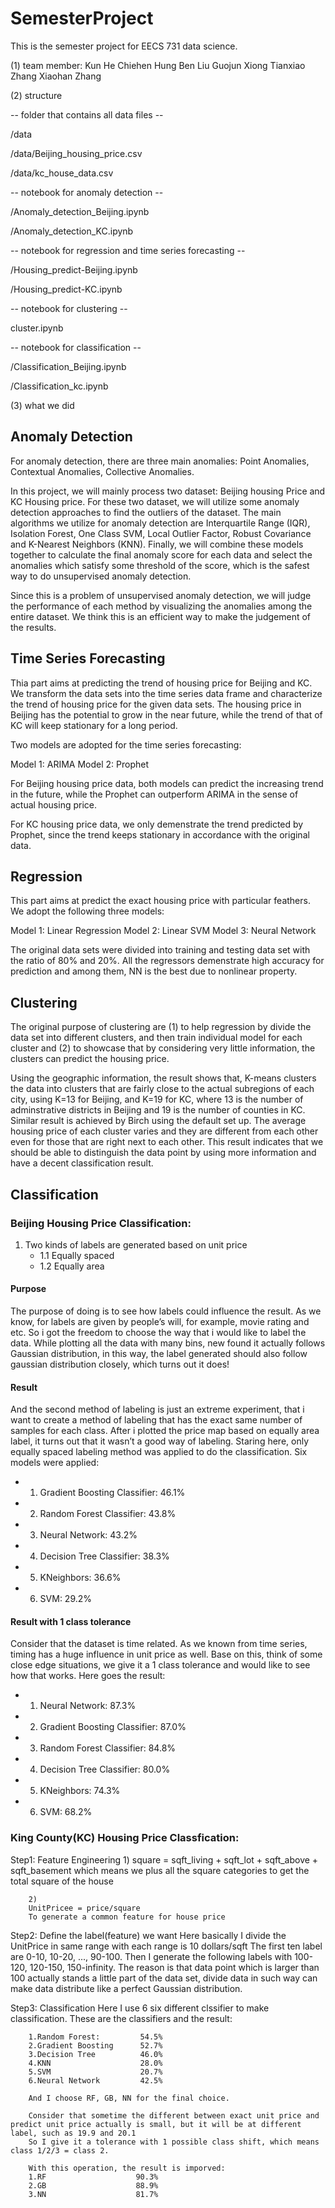 # SemesterProject
This is the semester project for EECS 731 data science.

(1) team member:
Kun He 
Chiehen Hung 
Ben Liu
Guojun Xiong 
Tianxiao Zhang 
Xiaohan Zhang

(2) structure

-- folder that contains all data files --

/data

/data/Beijing_housing_price.csv

/data/kc_house_data.csv

-- notebook for anomaly detection --

/Anomaly_detection_Beijing.ipynb

/Anomaly_detection_KC.ipynb

-- notebook for regression and time series forecasting --

/Housing_predict-Beijing.ipynb

/Housing_predict-KC.ipynb

-- notebook for clustering --

cluster.ipynb

-- notebook for classification --

/Classification_Beijing.ipynb

/Classification_kc.ipynb

(3) what we did
## Anomaly Detection

For anomaly detection, there are three main anomalies: Point Anomalies, Contextual Anomalies, Collective Anomalies.

In this project, we will mainly process two dataset: Beijing housing Price and KC Housing price. For these two dataset, we will utilize some anomaly detection approaches to find the outliers of the dataset. The main algorithms we utilize for anomaly detection are Interquartile Range (IQR), Isolation Forest, One Class SVM, Local Outlier Factor, Robust Covariance and K-Nearest Neighbors (KNN). Finally, we will combine these models together to calculate the final anomaly score for each data and select the anomalies which satisfy some threshold of the score, which is the safest way to do unsupervised anomaly detection.

Since this is a problem of unsupervised anomaly detection, we will judge the performance of each method by visualizing the anomalies among the entire dataset. We think this is an efficient way to make the judgement of the results.

## Time Series Forecasting

Thia part aims at predicting the trend of housing price for Beijing and KC. We transform the data sets into the time series data frame and characterize the trend of housing price for the given data sets.  The housing price in Beijing has the potential to grow in the near future, while the trend of that of KC will keep stationary for a long period.

Two models are adopted for the time series forecasting: 

Model 1: ARIMA
Model 2: Prophet 


For Beijing housing price data, both models can predict the increasing trend in the future, while the Prophet can outperform ARIMA in the sense of actual housing price.

For KC housing price data, we only demenstrate the trend predicted by Prophet, since the trend keeps stationary  in accordance with the original data. 

## Regression

This part aims at predict the exact housing price with particular feathers. We adopt the following three models:

Model 1: Linear Regression
Model 2: Linear SVM
Model 3: Neural Network

The original data sets were divided into training and testing data set with the ratio of 80% and 20%. All the regressors demenstrate high accuracy for prediction and among them, NN is the best due to nonlinear property.

## Clustering

The original purpose of clustering are (1) to help regression by divide the data set into different clusters, and then train individual model for each cluster  and (2) to showcase that by considering very little information, the clusters can predict the housing price. 

Using the geographic information, the result shows that,  K-means clusters the data into clusters that are fairly close to the actual subregions of each city, using K=13 for Beijing, and K=19 for KC, where 13 is the number of adminstrative districts in Beijing and 19 is the number of counties in KC. Similar result is achieved by Birch using the default set up. 
The average housing price of each cluster varies and they are different from each other even for those that are right next to each other. This result indicates that we should be able to distinguish the data point by using more information and have a decent classification result.

## Classification

### Beijing Housing Price Classification:
1. Two kinds of labels are generated based on unit price
	* 1.1 Equally spaced 
	* 1.2 Equally area   
  
#### Purpose
The purpose of doing is to see how labels could influence the result. As we know, for labels are given by people’s will, for example, movie rating and etc. So i got the freedom to choose the way that i would like to label the data. While plotting all the data with many bins, new found it actually follows Gaussian distribution, in this way, the label generated should also follow gaussian distribution closely, which turns out it does! 

#### Result
And the second method of labeling is just an extreme experiment, that i want to create a method of labeling that has the exact same number of samples for each class. After i plotted the price map based on equally area label, it turns out that it wasn’t a good way of labeling. 
Staring here, only equally spaced labeling method was applied to do the classification. Six models were applied:

   * 1. Gradient Boosting Classifier: 46.1%
   * 2. Random Forest Classifier:     43.8%
   * 3. Neural Network:               43.2%
   * 4. Decision Tree Classifier:     38.3%
   * 5. KNeighbors:                   36.6%
   * 6. SVM:                          29.2%
   
#### Result with 1 class tolerance
Consider that the dataset is time related. As we known from time series, timing has a huge influence in unit price as well. Base on this, think of some close edge situations, we give it a 1 class tolerance and would like to see how that works. Here goes the result:

   * 1. Neural Network:               87.3%
   * 2. Gradient Boosting Classifier: 87.0%
   * 3. Random Forest Classifier:     84.8%
   * 4. Decision Tree Classifier:     80.0%
   * 5. KNeighbors:                   74.3%
   * 6. SVM:                          68.2%

### King County(KC) Housing Price Classfication:

Step1: Feature Engineering
        1)
        square = sqft_living + sqft_lot + sqft_above + sqft_basement
        which means we plus all the square categories to get the total square of the house

        2)
        UnitPricee = price/square
        To generate a common feature for house price

Step2: Define the label(feature) we want 
        Here basically I divide the UnitPrice in same range with each range is 10 dollars/sqft 
        The first ten label are 0-10, 10-20, ..., 90-100.
        Then I generate the following labels with 100-120, 120-150, 150-infinity.
        The reason is that data point which is larger than 100 actually stands a little part of the data set, 
            divide data in such way can make data distribute like a perfect Gaussian distribution.

Step3: Classification
        Here I use 6 six different clssifier to make classification. These are the classifiers and the result:

        1.Random Forest:         54.5%
        2.Gradient Boosting      52.7%
        3.Decision Tree          46.0%
        4.KNN                    28.0%
        5.SVM                    20.7%
        6.Neural Network         42.5%

        And I choose RF, GB, NN for the final choice.

        Consider that sometime the different between exact unit price and predict unit price actually is small, but it will be at different label, such as 19.9 and 20.1
        So I give it a tolerance with 1 possible class shift, which means class 1/2/3 = class 2.

        With this operation, the result is imporved:
        1.RF                    90.3%
        2.GB                    88.9%
        3.NN                    81.7%
